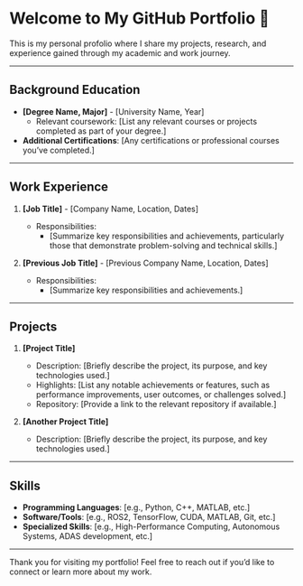 # Welcome to My GitHub Portfolio 👋
This is my personal profolio where I share my projects, research, and experience gained through my academic and work journey.

---

## Background Education
- **[Degree Name, Major]** - [University Name, Year]
  - Relevant coursework: [List any relevant courses or projects completed as part of your degree.]
- **Additional Certifications**: [Any certifications or professional courses you’ve completed.]

---

## Work Experience
1. **[Job Title]** - [Company Name, Location, Dates]
   - Responsibilities:
      - [Summarize key responsibilities and achievements, particularly those that demonstrate problem-solving and technical skills.]
   
2. **[Previous Job Title]** - [Previous Company Name, Location, Dates]
   - Responsibilities:
      - [Summarize key responsibilities and achievements.]

---

## Projects
1. **[Project Title]**
   - Description: [Briefly describe the project, its purpose, and key technologies used.]
   - Highlights: [List any notable achievements or features, such as performance improvements, user outcomes, or challenges solved.]
   - Repository: [Provide a link to the relevant repository if available.]

2. **[Another Project Title]**
   - Description: [Briefly describe the project, its purpose, and key technologies used.]

---

## Skills
- **Programming Languages**: [e.g., Python, C++, MATLAB, etc.]
- **Software/Tools**: [e.g., ROS2, TensorFlow, CUDA, MATLAB, Git, etc.]
- **Specialized Skills**: [e.g., High-Performance Computing, Autonomous Systems, ADAS development, etc.]

---

Thank you for visiting my portfolio! Feel free to reach out if you’d like to connect or learn more about my work.
